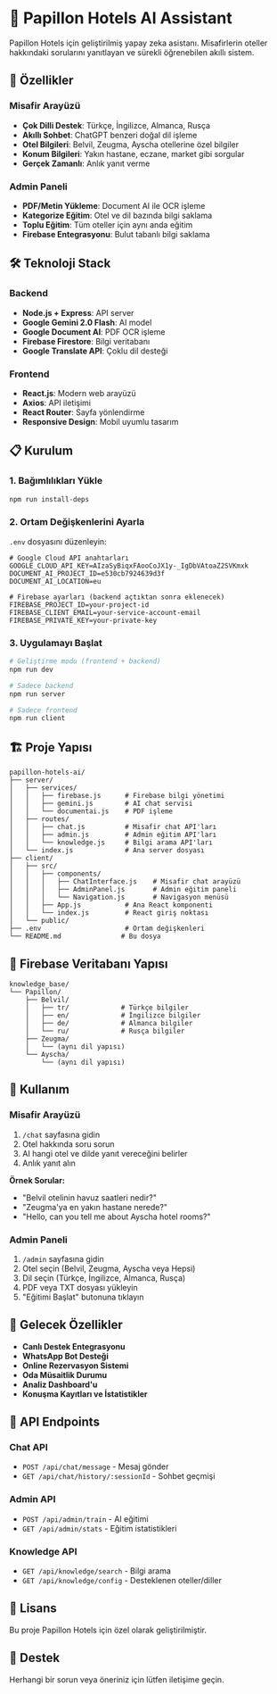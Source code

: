 # 🏨 Papillon Hotels AI Assistant

Papillon Hotels için geliştirilmiş yapay zeka asistanı. Misafirlerin oteller hakkındaki sorularını yanıtlayan ve sürekli öğrenebilen akıllı sistem.

## 🚀 Özellikler

### Misafir Arayüzü
- **Çok Dilli Destek**: Türkçe, İngilizce, Almanca, Rusça
- **Akıllı Sohbet**: ChatGPT benzeri doğal dil işleme
- **Otel Bilgileri**: Belvil, Zeugma, Ayscha otellerine özel bilgiler
- **Konum Bilgileri**: Yakın hastane, eczane, market gibi sorgular
- **Gerçek Zamanlı**: Anlık yanıt verme

### Admin Paneli
- **PDF/Metin Yükleme**: Document AI ile OCR işleme
- **Kategorize Eğitim**: Otel ve dil bazında bilgi saklama
- **Toplu Eğitim**: Tüm oteller için aynı anda eğitim
- **Firebase Entegrasyonu**: Bulut tabanlı bilgi saklama

## 🛠️ Teknoloji Stack

### Backend
- **Node.js + Express**: API server
- **Google Gemini 2.0 Flash**: AI model
- **Google Document AI**: PDF OCR işleme
- **Firebase Firestore**: Bilgi veritabanı
- **Google Translate API**: Çoklu dil desteği

### Frontend
- **React.js**: Modern web arayüzü
- **Axios**: API iletişimi
- **React Router**: Sayfa yönlendirme
- **Responsive Design**: Mobil uyumlu tasarım

## 📋 Kurulum

### 1. Bağımlılıkları Yükle
```bash
npm run install-deps
```

### 2. Ortam Değişkenlerini Ayarla
`.env` dosyasını düzenleyin:
```env
# Google Cloud API anahtarları
GOOGLE_CLOUD_API_KEY=AIzaSyBiqxFAooCoJX1y-_IgDbVAtoaZ2SVKmxk
DOCUMENT_AI_PROJECT_ID=e530cb7924639d3f
DOCUMENT_AI_LOCATION=eu

# Firebase ayarları (backend açtıktan sonra eklenecek)
FIREBASE_PROJECT_ID=your-project-id
FIREBASE_CLIENT_EMAIL=your-service-account-email
FIREBASE_PRIVATE_KEY=your-private-key
```

### 3. Uygulamayı Başlat
```bash
# Geliştirme modu (frontend + backend)
npm run dev

# Sadece backend
npm run server

# Sadece frontend
npm run client
```

## 🏗️ Proje Yapısı

```
papillon-hotels-ai/
├── server/
│   ├── services/
│   │   ├── firebase.js      # Firebase bilgi yönetimi
│   │   ├── gemini.js        # AI chat servisi
│   │   └── documentai.js    # PDF işleme
│   ├── routes/
│   │   ├── chat.js          # Misafir chat API'ları
│   │   ├── admin.js         # Admin eğitim API'ları
│   │   └── knowledge.js     # Bilgi arama API'ları
│   └── index.js             # Ana server dosyası
├── client/
│   ├── src/
│   │   ├── components/
│   │   │   ├── ChatInterface.js    # Misafir chat arayüzü
│   │   │   ├── AdminPanel.js       # Admin eğitim paneli
│   │   │   └── Navigation.js       # Navigasyon menüsü
│   │   ├── App.js           # Ana React komponenti
│   │   └── index.js         # React giriş noktası
│   └── public/
├── .env                     # Ortam değişkenleri
└── README.md               # Bu dosya
```

## 💾 Firebase Veritabanı Yapısı

```
knowledge_base/
└── Papillon/
    ├── Belvil/
    │   ├── tr/             # Türkçe bilgiler
    │   ├── en/             # İngilizce bilgiler
    │   ├── de/             # Almanca bilgiler
    │   └── ru/             # Rusça bilgiler
    ├── Zeugma/
    │   └── (aynı dil yapısı)
    └── Ayscha/
        └── (aynı dil yapısı)
```

## 🎯 Kullanım

### Misafir Arayüzü
1. `/chat` sayfasına gidin
2. Otel hakkında soru sorun
3. AI hangi otel ve dilde yanıt vereceğini belirler
4. Anlık yanıt alın

**Örnek Sorular:**
- "Belvil otelinin havuz saatleri nedir?"
- "Zeugma'ya en yakın hastane nerede?"
- "Hello, can you tell me about Ayscha hotel rooms?"

### Admin Paneli
1. `/admin` sayfasına gidin
2. Otel seçin (Belvil, Zeugma, Ayscha veya Hepsi)
3. Dil seçin (Türkçe, İngilizce, Almanca, Rusça)
4. PDF veya TXT dosyası yükleyin
5. "Eğitimi Başlat" butonuna tıklayın

## 🔄 Gelecek Özellikler

- **Canlı Destek Entegrasyonu**
- **WhatsApp Bot Desteği**
- **Online Rezervasyon Sistemi**
- **Oda Müsaitlik Durumu**
- **Analiz Dashboard'u**
- **Konuşma Kayıtları ve İstatistikler**

## 🔧 API Endpoints

### Chat API
- `POST /api/chat/message` - Mesaj gönder
- `GET /api/chat/history/:sessionId` - Sohbet geçmişi

### Admin API
- `POST /api/admin/train` - AI eğitimi
- `GET /api/admin/stats` - Eğitim istatistikleri

### Knowledge API
- `GET /api/knowledge/search` - Bilgi arama
- `GET /api/knowledge/config` - Desteklenen oteller/diller

## 📝 Lisans

Bu proje Papillon Hotels için özel olarak geliştirilmiştir.

## 🤝 Destek

Herhangi bir sorun veya öneriniz için lütfen iletişime geçin. 